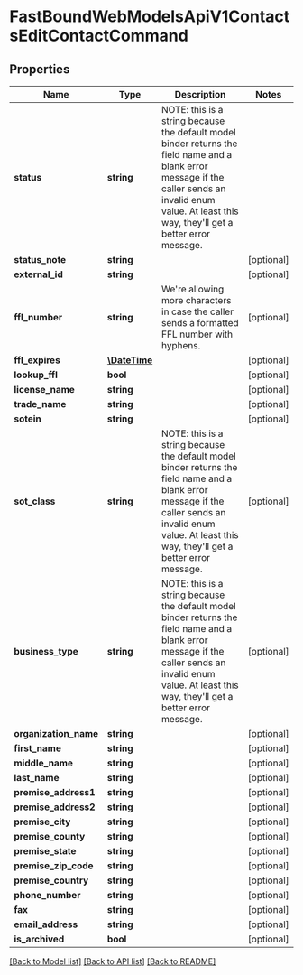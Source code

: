 # FastBoundWebModelsApiV1ContactsEditContactCommand

## Properties
Name | Type | Description | Notes
------------ | ------------- | ------------- | -------------
**status** | **string** | NOTE: this is a string because the default model binder returns the field name and a blank error message  if the caller sends an invalid enum value. At least this way, they&#x27;ll get a better error message. | 
**status_note** | **string** |  | [optional] 
**external_id** | **string** |  | [optional] 
**ffl_number** | **string** | We&#x27;re allowing more characters in case the caller sends a formatted FFL number with hyphens. | [optional] 
**ffl_expires** | [**\DateTime**](\DateTime.md) |  | [optional] 
**lookup_ffl** | **bool** |  | [optional] 
**license_name** | **string** |  | [optional] 
**trade_name** | **string** |  | [optional] 
**sotein** | **string** |  | [optional] 
**sot_class** | **string** | NOTE: this is a string because the default model binder returns the field name and a blank error message  if the caller sends an invalid enum value. At least this way, they&#x27;ll get a better error message. | [optional] 
**business_type** | **string** | NOTE: this is a string because the default model binder returns the field name and a blank error message  if the caller sends an invalid enum value. At least this way, they&#x27;ll get a better error message. | [optional] 
**organization_name** | **string** |  | [optional] 
**first_name** | **string** |  | [optional] 
**middle_name** | **string** |  | [optional] 
**last_name** | **string** |  | [optional] 
**premise_address1** | **string** |  | [optional] 
**premise_address2** | **string** |  | [optional] 
**premise_city** | **string** |  | [optional] 
**premise_county** | **string** |  | [optional] 
**premise_state** | **string** |  | [optional] 
**premise_zip_code** | **string** |  | [optional] 
**premise_country** | **string** |  | [optional] 
**phone_number** | **string** |  | [optional] 
**fax** | **string** |  | [optional] 
**email_address** | **string** |  | [optional] 
**is_archived** | **bool** |  | [optional] 

[[Back to Model list]](../../README.md#documentation-for-models) [[Back to API list]](../../README.md#documentation-for-api-endpoints) [[Back to README]](../../README.md)

